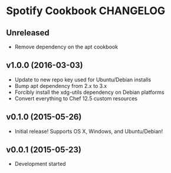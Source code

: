 Spotify Cookbook CHANGELOG
==========================

Unreleased
----------
- Remove dependency on the apt cookbook

v1.0.0 (2016-03-03)
-------------------
- Update to new repo key used for Ubuntu/Debian installs
- Bump apt dependency from 2.x to 3.x
- Forcibly install the xdg-utils dependency on Debian platforms
- Convert everything to Chef 12.5 custom resources

v0.1.0 (2015-05-26)
-------------------
- Initial release! Supports OS X, Windows, and Ubuntu/Debian!

v0.0.1 (2015-05-23)
-------------------
- Development started
